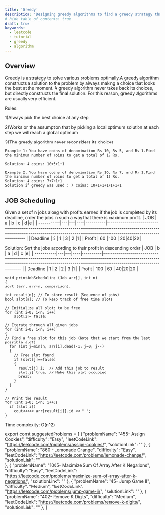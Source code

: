 ```yaml
---
title: 'Greedy'
description: 'Designing greedy algorithms to find a greedy strategy that produces an optimal solution to the problem.'
# hide_table_of_contents: true
draft: true
keywords:
  - leetcode
  - tutorial
  - greedy
  - algorithm
---
```


<TutorialAuthors names="@abhishek-sultaniya"/>

## Overview

Greedy is a strategy to solve various problems optimally.A greedy algorithm constructs a solution to the problem by always making a
choice that looks the best at the moment. A greedy algorithm never takes back
its choices, but directly constructs the final solution. For this reason, greedy
algorithms are usually very efficient.

Rules:

1)Always pick the best choice at any step

2)Works on the assumption that by picking a local optimum solution at each step we will reach a global optimum

3)The greedy algorithm never reconsiders its choices

```
Example 1: You have coins of denomination Rs 10, Rs 5, and Rs 1.Find the minimum number of coins to get a total of 17 Rs.

Solution: 4 coins: 10+5+1+1

Example 2: You have coins of denomination Rs 10, Rs 7, and Rs 1.Find the minimum number of coins to get a total of 16 Rs.
Solution: 4 coins: 7+7+1+1
Solution if greedy was used : 7 coins: 10+1+1+1+1+1+1
```
## JOB Scheduling
Given a set of n jobs along with profits earned if the job is completed by its deadline, order the jobs in such a way that there is maximum profit.
| JOB        | a | b | c | d |e                                                                                                                                                                                                                          |
| -----------|---|---|----|----------|------------------------------------------------------------------------------------------------------------------------------------------------------------------------------------------------ |
| Deadline | 2 | 1 | 3 | 2 |1                                                                                                                                    |
| Profit           | 60  | 100 | 20|40|20                                                                                                                               |

Solution: Sort the jobs according to their profit in descending order
| JOB        | b | a | d | c |e                                                                                                                                                                                                                          |
| -----------|---|---|----|----------|------------------------------------------------------------------------------------------------------------------------------------------------------------------------------------------------ |
| Deadline | 1 | 2 | 2 | 3 |1                                                                                                                                    |
| Profit           | 100  | 60 | 40|20|20                                                                                                                               |

```
void printJobScheduling (Job arr[], int n)
{
sort (arr, arr+n, comparison);

int result[n]; // To store result (Sequence of jobs) 
bool slot[n]; // To keep track of free time slots

// Initialize all slots to be free 
for (int i=0; i<n; i++) 
    slot[i]= false;

// Iterate through all given jobs 
for (int i=0; i<n; i++)
{
// Find a free slot for this job (Note that we start from the last possible slot) 
  for (int j=min(n, arr[i].dead)-1; j=0; j--)
  {
    // Free slot found
    if (slot[j]==false)
    {
      result[j] i;  // Add this job to result 
      slot[j] true; // Make this slot occupied 
      break;
    }
  }
}

// Print the result 
for (int i=0; i<n; i++){
  if (slot[i]) 
    cout<<<<< arr[result[i]].id << " ";
}
```

Time complexity: O(n^2)

export const suggestedProblems = [
  {
    "problemName": "455- Assign Cookies",
    "difficulty": "Easy",
    "leetCodeLink": "https://leetcode.com/problems/assign-cookies/",
    "solutionLink": ""
  },
  {
    "problemName": "860 - Lemonade Change",
    "difficulty": "Easy",
    "leetCodeLink": "https://leetcode.com/problems/lemonade-change/",
    "solutionLink": ""  
  },
  {
    "problemName": "1005- Maximize Sum Of Array After K Negations",
    "difficulty": "Easy",
    "leetCodeLink": "https://leetcode.com/problems/maximize-sum-of-array-after-k-negations/",
    "solutionLink": ""
  },
  {
    "problemName": "45- Jump Game II",
    "difficulty": "Medium",
    "leetCodeLink": "https://leetcode.com/problems/jump-game-ii/",
    "solutionLink": ""
  },
  {
    "problemName": "402- Remove K Digits",
    "difficulty": "Medium",
    "leetCodeLink": "https://leetcode.com/problems/remove-k-digits/",
    "solutionLink": ""
  },
]

<Table title="Suggested Problems" data={suggestedProblems} />

